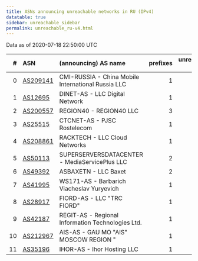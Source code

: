 ```yaml
---
title: ASNs announcing unreachable networks in RU (IPv4)
datatable: true
sidebar: unreachable_sidebar
permalink: unreachable_ru-v4.html
---
```


Data as of 2020-07-18 22:50:00 UTC


<div class="datatable-begin"></div>

|   # | ASN                                      | (announcing) AS name                               |   prefixes |   unreachable /24s |
|----:|:-----------------------------------------|:---------------------------------------------------|-----------:|-------------------:|
|   0 | [AS209141](unreachable_AS209141-v4.html) | CMI-RUSSIA - China Mobile International Russia LLC |          1 |                  8 |
|   1 | [AS12695](unreachable_AS12695-v4.html)   | DINET-AS - LLC Digital Network                     |          1 |                  4 |
|   2 | [AS200557](unreachable_AS200557-v4.html) | REGION40 - REGION40 LLC                            |          3 |                  3 |
|   3 | [AS25515](unreachable_AS25515-v4.html)   | CTCNET-AS - PJSC Rostelecom                        |          1 |                  2 |
|   4 | [AS208861](unreachable_AS208861-v4.html) | RACKTECH - LLC Cloud Networks                      |          1 |                  2 |
|   5 | [AS50113](unreachable_AS50113-v4.html)   | SUPERSERVERSDATACENTER - MediaServicePlus LLC      |          2 |                  2 |
|   6 | [AS49392](unreachable_AS49392-v4.html)   | ASBAXETN - LLC Baxet                               |          2 |                  2 |
|   7 | [AS41995](unreachable_AS41995-v4.html)   | WS171-AS - Barbarich Viacheslav Yuryevich          |          1 |                  1 |
|   8 | [AS28917](unreachable_AS28917-v4.html)   | FIORD-AS - LLC "TRC FIORD"                         |          1 |                  1 |
|   9 | [AS42187](unreachable_AS42187-v4.html)   | REGIT-AS - Regional Information Technologies Ltd.  |          1 |                  1 |
|  10 | [AS212967](unreachable_AS212967-v4.html) | AIS-AS - GAU MO "AIS" MOSCOW REGION "              |          1 |                  1 |
|  11 | [AS35196](unreachable_AS35196-v4.html)   | IHOR-AS - Ihor Hosting LLC                         |          1 |                  1 |

<div class="datatable-end"></div>